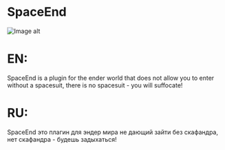 # SpaceEnd 
   ![Image alt]([https://github.com/DREWAX-YT/project_realmspace/blob/main/images/server-icon.png](https://github.com/DREWAX-YT/SpaceEnd/blob/main/logo.png?raw=true))
# EN: 
SpaceEnd is a plugin for the ender world that does not allow you to enter without a spacesuit, there is no spacesuit - you will suffocate!
# RU:
SpaceEnd это плагин для эндер мира не дающий зайти без скафандра, нет скафандра - будешь задыхаться!
